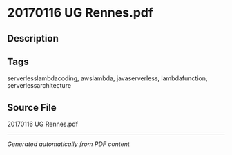 # 20170116 UG Rennes.pdf

## Description

## Tags
serverlesslambdacoding, awslambda, javaserverless, lambdafunction, serverlessarchitecture

## Source File
20170116 UG Rennes.pdf

---
*Generated automatically from PDF content*
